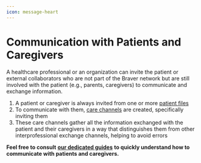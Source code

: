 ```yaml
---
icon: message-heart
---
```


# Communication with Patients and Caregivers

A healthcare professional or an organization can invite the patient or external collaborators who are not part of the Braver network but are still involved with the patient (e.g., parents, caregivers) to communicate and exchange information.

1. A patient or caregiver is always invited from one or more [patient files](patient-files.md)
2. To communicate with them, [care channels](care-channels.md) are created, specifically inviting them
3. These care channels gather all the information exchanged with the patient and their caregivers in a way that distinguishes them from other interprofessional exchange channels, helping to avoid errors

**Feel free to consult** [**our dedicated guides**](https://support.braver.net/guides/for-healthcare-workers/patient-and-caregivers) **to quickly understand how to communicate with patients and caregivers.**